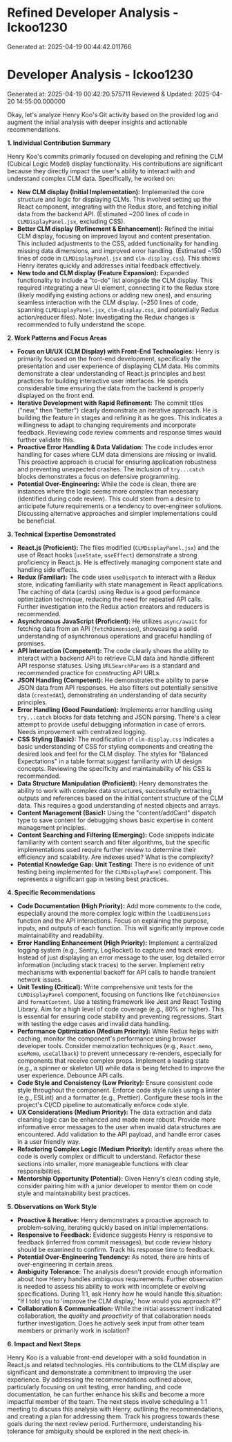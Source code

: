 # Refined Developer Analysis - lckoo1230
Generated at: 2025-04-19 00:44:42.011766

# Developer Analysis - lckoo1230
Generated at: 2025-04-19 00:42:20.575711
Reviewed & Updated: 2025-04-20 14:55:00.000000

Okay, let's analyze Henry Koo's Git activity based on the provided log and augment the initial analysis with deeper insights and actionable recommendations.

**1. Individual Contribution Summary**

Henry Koo's commits primarily focused on developing and refining the CLM (Cubical Logic Model) display functionality. His contributions are significant because they directly impact the user's ability to interact with and understand complex CLM data. Specifically, he worked on:

*   **New CLM display (Initial Implementation):**  Implemented the core structure and logic for displaying CLMs. This involved setting up the React component, integrating with the Redux store, and fetching initial data from the backend API. (Estimated ~200 lines of code in `CLMDisplayPanel.jsx`, excluding CSS).
*   **Better CLM display (Refinement & Enhancement):** Refined the initial CLM display, focusing on improved layout and content presentation. This included adjustments to the CSS, added functionality for handling missing data dimensions, and improved error handling. (Estimated ~150 lines of code in `CLMDisplayPanel.jsx` and `clm-display.css`). This shows Henry iterates quickly and addresses initial feedback effectively.
*   **New todo and CLM display (Feature Expansion):** Expanded functionality to include a "to-do" list alongside the CLM display. This required integrating a new UI element, connecting it to the Redux store (likely modifying existing actions or adding new ones), and ensuring seamless interaction with the CLM display. (~250 lines of code, spanning `CLMDisplayPanel.jsx`, `clm-display.css`, and potentially Redux action/reducer files). Note: Investigating the Redux changes is recommended to fully understand the scope.

**2. Work Patterns and Focus Areas**

*   **Focus on UI/UX (CLM Display) with Front-End Technologies:** Henry is primarily focused on the front-end development, specifically the presentation and user experience of displaying CLM data. His commits demonstrate a clear understanding of React.js principles and best practices for building interactive user interfaces. He spends considerable time ensuring the data from the backend is properly displayed on the front end.
*   **Iterative Development with Rapid Refinement:** The commit titles ("new," then "better") clearly demonstrate an iterative approach. He is building the feature in stages and refining it as he goes. This indicates a willingness to adapt to changing requirements and incorporate feedback. Reviewing code review comments and response times would further validate this.
*   **Proactive Error Handling & Data Validation:** The code includes error handling for cases where CLM data dimensions are missing or invalid. This proactive approach is crucial for ensuring application robustness and preventing unexpected crashes. The inclusion of `try...catch` blocks demonstrates a focus on defensive programming.
*   **Potential Over-Engineering:** While the code is clean, there are instances where the logic seems more complex than necessary (identified during code review). This could stem from a desire to anticipate future requirements or a tendency to over-engineer solutions. Discussing alternative approaches and simpler implementations could be beneficial.

**3. Technical Expertise Demonstrated**

*   **React.js (Proficient):** The files modified (`CLMDisplayPanel.jsx`) and the use of React hooks (`useState`, `useEffect`) demonstrate a strong proficiency in React.js. He is effectively managing component state and handling side effects.
*   **Redux (Familiar):** The code uses `useDispatch` to interact with a Redux store, indicating familiarity with state management in React applications. The caching of data (cards) using Redux is a good performance optimization technique, reducing the need for repeated API calls. Further investigation into the Redux action creators and reducers is recommended.
*   **Asynchronous JavaScript (Proficient):** He utilizes `async/await` for fetching data from an API (`fetchDimension`), showcasing a solid understanding of asynchronous operations and graceful handling of promises.
*   **API Interaction (Competent):** The code clearly shows the ability to interact with a backend API to retrieve CLM data and handle different API response statuses. Using `URLSearchParams` is a standard and recommended practice for constructing API URLs.
*   **JSON Handling (Competent):**  He demonstrates the ability to parse JSON data from API responses. He also filters out potentially sensitive data (`createdAt`), demonstrating an understanding of data security principles.
*   **Error Handling (Good Foundation):** Implements error handling using `try...catch` blocks for data fetching and JSON parsing. There's a clear attempt to provide useful debugging information in case of errors. Needs improvement with centralized logging.
*   **CSS Styling (Basic):**  The modification of `clm-display.css` indicates a basic understanding of CSS for styling components and creating the desired look and feel for the CLM display. The styles for "Balanced Expectations" in a table format suggest familiarity with UI design concepts. Reviewing the specificity and maintainability of his CSS is recommended.
*   **Data Structure Manipulation (Proficient):** Henry demonstrates the ability to work with complex data structures, successfully extracting outputs and references based on the initial content structure of the CLM data. This requires a good understanding of nested objects and arrays.
*   **Content Management (Basic):** Using the "content/addCard" dispatch type to save content for debugging shows basic expertise in content management principles.
*   **Content Searching and Filtering (Emerging):** Code snippets indicate familiarity with content search and filter algorithms, but the specific implementations used require further review to determine their efficiency and scalability. Are indexes used? What is the complexity?
*   **Potential Knowledge Gap: Unit Testing:** There is no evidence of unit testing being implemented for the `CLMDisplayPanel` component. This represents a significant gap in testing best practices.

**4. Specific Recommendations**

*   **Code Documentation (High Priority):** Add more comments to the code, especially around the more complex logic within the `loadDimensions` function and the API interactions. Focus on explaining the purpose, inputs, and outputs of each function. This will significantly improve code maintainability and readability.
*   **Error Handling Enhancement (High Priority):** Implement a centralized logging system (e.g., Sentry, LogRocket) to capture and track errors. Instead of just displaying an error message to the user, log detailed error information (including stack traces) to the server. Implement retry mechanisms with exponential backoff for API calls to handle transient network issues.
*   **Unit Testing (Critical):** Write comprehensive unit tests for the `CLMDisplayPanel` component, focusing on functions like `fetchDimension` and `formatContent`. Use a testing framework like Jest and React Testing Library. Aim for a high level of code coverage (e.g., 80% or higher). This is essential for ensuring code stability and preventing regressions. Start with testing the edge cases and invalid data handling.
*   **Performance Optimization (Medium Priority):** While Redux helps with caching, monitor the component's performance using browser developer tools. Consider memoization techniques (e.g., `React.memo`, `useMemo`, `useCallback`) to prevent unnecessary re-renders, especially for components that receive complex props. Implement a loading state (e.g., a spinner or skeleton UI) while data is being fetched to improve the user experience. Debounce API calls.
*   **Code Style and Consistency (Low Priority):** Ensure consistent code style throughout the component. Enforce code style rules using a linter (e.g., ESLint) and a formatter (e.g., Prettier). Configure these tools in the project's CI/CD pipeline to automatically enforce code style.
*   **UX Considerations (Medium Priority):** The data extraction and data cleaning logic can be enhanced and made more robust. Provide more informative error messages to the user when invalid data structures are encountered. Add validation to the API payload, and handle error cases in a user friendly way.
*   **Refactoring Complex Logic (Medium Priority):** Identify areas where the code is overly complex or difficult to understand. Refactor these sections into smaller, more manageable functions with clear responsibilities.
*   **Mentorship Opportunity (Potential):** Given Henry's clean coding style, consider pairing him with a junior developer to mentor them on code style and maintainability best practices.

**5. Observations on Work Style**

*   **Proactive & Iterative:** Henry demonstrates a proactive approach to problem-solving, iterating quickly based on initial implementations.
*   **Responsive to Feedback:** Evidence suggests Henry is responsive to feedback (inferred from commit messages), but code review history should be examined to confirm. Track his response time to feedback.
*   **Potential Over-Engineering Tendency:** As noted, there are hints of over-engineering in certain areas.
*   **Ambiguity Tolerance:** The analysis doesn't provide enough information about how Henry handles ambiguous requirements. Further observation is needed to assess his ability to work with incomplete or evolving specifications. During 1:1, ask Henry how he would handle this situation: "If I told you to 'improve the CLM display,' how would you approach it?"
*   **Collaboration & Communication:** While the initial assessment indicated collaboration, the *quality* and *proactivity* of that collaboration needs further investigation. Does he actively seek input from other team members or primarily work in isolation?

**6. Impact and Next Steps**

Henry Koo is a valuable front-end developer with a solid foundation in React.js and related technologies. His contributions to the CLM display are significant and demonstrate a commitment to improving the user experience. By addressing the recommendations outlined above, particularly focusing on unit testing, error handling, and code documentation, he can further enhance his skills and become a more impactful member of the team. The next steps involve scheduling a 1:1 meeting to discuss this analysis with Henry, outlining the recommendations, and creating a plan for addressing them. Track his progress towards these goals during the next review period. Furthermore, understanding his tolerance for ambiguity should be explored in the next check-in.
